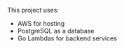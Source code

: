This project uses:
 
 - AWS for hosting
 - PostgreSQL as a database
 - Go Lambdas for backend services
 
